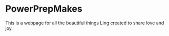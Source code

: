 # PowerPrepMakes
This is a webpage for all the beautiful things Ling created to share love and joy. 
